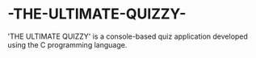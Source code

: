 # -THE-ULTIMATE-QUIZZY-
'THE ULTIMATE QUIZZY' is a console-based quiz application developed using the C programming language. 
